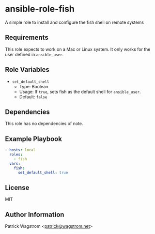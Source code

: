 ansible-role-fish
=================

A simple role to install and configure the fish shell on remote systems

Requirements
------------

This role expects to work on a Mac or Linux system. It only works for the user defined in `ansible_user`.

Role Variables
--------------

* `set_default_shell`
  * Type: Boolean
  * Usage: If `true`, sets fish as the default shell for `ansible_user`.
  * Default: `false`

Dependencies
------------

This role has no dependencies of note.

Example Playbook
----------------

```yaml
- hosts: local
  roles:
    - fish
  vars:
    fish:
      set_default_shell: true
```

License
-------

MIT

Author Information
------------------

Patrick Wagstrom &lt;patrick@wagstrom.net&gt;